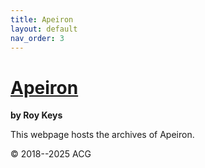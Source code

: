 ```yaml
---
title: Apeiron
layout: default
nav_order: 3
---
```


# [Apeiron](journal_archives.html)
**by Roy Keys**

This webpage hosts the archives of Apeiron.

© 2018--2025 ACG
